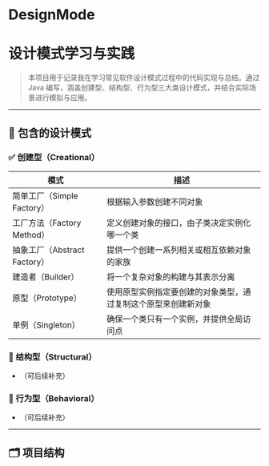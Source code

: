 # DesignMode
# 设计模式学习与实践

> 本项目用于记录我在学习常见软件设计模式过程中的代码实现与总结。通过 Java 编写，涵盖创建型、结构型、行为型三大类设计模式，并结合实际场景进行模拟与应用。

---

## 🧩 包含的设计模式

### ✅ 创建型（Creational）
| 模式 | 描述 |
|------|------|
| 简单工厂（Simple Factory） | 根据输入参数创建不同对象 |
| 工厂方法（Factory Method） | 定义创建对象的接口，由子类决定实例化哪一个类 |
| 抽象工厂（Abstract Factory） | 提供一个创建一系列相关或相互依赖对象的家族 |
| 建造者（Builder） | 将一个复杂对象的构建与其表示分离 |
| 原型（Prototype） | 使用原型实例指定要创建的对象类型，通过复制这个原型来创建新对象 |
| 单例（Singleton） | 确保一个类只有一个实例，并提供全局访问点 |

### 🔬 结构型（Structural）
- （可后续补充）

### 🧭 行为型（Behavioral）
- （可后续补充）

---

## 🗂️ 项目结构
